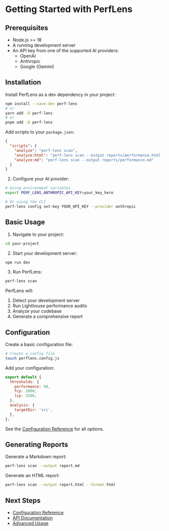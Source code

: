 # Getting Started with PerfLens

## Prerequisites

- Node.js >= 18
- A running development server
- An API key from one of the supported AI providers:
  - OpenAI
  - Anthropic
  - Google (Gemini)

## Installation

Install PerfLens as a dev dependency in your project:

```bash
npm install --save-dev perf-lens
# or
yarn add -D perf-lens
# or
pnpm add -D perf-lens
```

Add scripts to your `package.json`:

```json
{
  "scripts": {
    "analyze": "perf-lens scan",
    "analyze:html": "perf-lens scan --output reports/performance.html --format html",
    "analyze:md": "perf-lens scan --output reports/performance.md"
  }
}
```

2. Configure your AI provider:

```bash
# Using environment variables
export PERF_LENS_ANTHROPIC_API_KEY=your_key_here

# Or using the CLI
perf-lens config set-key YOUR_API_KEY --provider anthropic
```

## Basic Usage

1. Navigate to your project:

```bash
cd your-project
```

2. Start your development server:

```bash
npm run dev
```

3. Run PerfLens:

```bash
perf-lens scan
```

PerfLens will:

1. Detect your development server
2. Run Lighthouse performance audits
3. Analyze your codebase
4. Generate a comprehensive report

## Configuration

Create a basic configuration file:

```bash
# Create a config file
touch perflens.config.js
```

Add your configuration:

```javascript
export default {
  thresholds: {
    performance: 90,
    fcp: 2000,
    lcp: 2500,
  },
  analysis: {
    targetDir: 'src',
  },
};
```

See the [Configuration Reference](../configuration/README.md) for all options.

## Generating Reports

Generate a Markdown report:

```bash
perf-lens scan --output report.md
```

Generate an HTML report:

```bash
perf-lens scan --output report.html --format html
```

## Next Steps

- [Configuration Reference](../configuration/README.md)
- [API Documentation](../api/README.md)
- [Advanced Usage](./advanced-usage.md)
